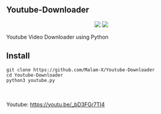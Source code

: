 ## Youtube-Downloader
<p align="center">
  <img src="https://img.shields.io/badge/Python-v3.7%2B-blue">
  <img src="https://komarev.com/ghpvc/?username=Malam-X&label=Views&color=blue&style=plastic">
</p>
Youtube Video Downloader using Python

## Install

```
git clone https://github.com/Malam-X/Youtube-Downloader
cd Youtube-Downloader
python3 youtube.py
```
<br><br>
Youtube: https://youtu.be/_bD3FGr7TI4
